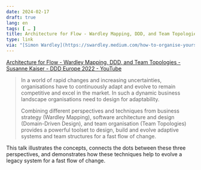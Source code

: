 ```yaml
---
date: 2024-02-17
draft: true
lang: en
tags: [ … ]
title: Architecture for Flow - Wardley Mapping, DDD, and Team Topologies - Susanne Kaiser - DDD Europe 2022 - YouTube
type: link
via: "[Simon Wardley](https://swardley.medium.com/how-to-organise-yourself-f36f084a611b)"
---
```


[Architecture for Flow - Wardley Mapping, DDD, and Team Topologies - Susanne Kaiser - DDD Europe 2022 - YouTube](https://m.youtube.com/watch?si=tazW8DY2b81-1uKf&v=Lfzph_5wb9c&feature=youtu.be)

> In a world of rapid changes and increasing uncertainties, organisations have to continuously adapt and evolve to remain competitive and excel in the market. In such a dynamic business landscape organisations need to design for adaptability.
>
> Combining different perspectives and techniques from business strategy (Wardley Mapping), software architecture and design (Domain-Driven Design), and team organisation (Team Topologies) provides a powerful toolset to design, build and evolve adaptive systems and team structures for a fast flow of change.
>
This talk illustrates the concepts, connects the dots between these three perspectives, and demonstrates how these techniques help to evolve a legacy system for a fast flow of change.
